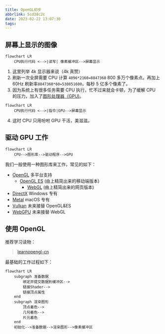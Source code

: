 ```yaml
---
title: OpenGL初步
abbrlink: 5cd38c2c
date: 2023-02-22 13:07:30
tags:
---
```


## 屏幕上显示的图像

```mermaid
flowchart LR
    CPU执行代码 <-->|读写| 像素缓冲区-->屏幕显示
```

1. 这里列举 4k 显示器来说（4k 真赞）
2. 刷新一次全屏需要 CPU 计算 `4096*2160=8847360` 800 多万个像素点。再加上 60Hz 刷新率`8847360*60=530851600`，每秒 5 亿多个像素了。
3. 因为系统上有很多任务需要 CPU 执行，忙不过来就会卡顿，为了缓解 CPU 的压力，加入了[图形处理器（GPU)](https://zh.wikipedia.org/wiki/%E5%9C%96%E5%BD%A2%E8%99%95%E7%90%86%E5%99%A8)。

```mermaid
flowchart LR
    CPU执行代码 <-->|指令|GPU-->屏幕显示
```

4. 这时 CPU 只用吩咐 GPU 干活，美滋滋。

## 驱动 GPU 工作

```mermaid
flowchart LR
    CPU-->图形库-->驱动程序-->GPU
```

我们一般使用一种图形库来工作，常见的如下：

- [OpenGL](https://zh.wikipedia.org/wiki/OpenGL) 多平台支持
  - [OpenGL ES](https://zh.wikipedia.org/wiki/OpenGL_ES) (由上精简出来的移动端版本)
    - [WebGL](https://zh.wikipedia.org/wiki/WebGL) (由上精简出来的网页版本)
- [DirectX](https://zh.wikipedia.org/wiki/DirectX) Windows 专有
- [Metal](<https://zh.wikipedia.org/wiki/Metal_(API)>) macOS 专有
- [Vulkan](https://zh.wikipedia.org/wiki/Vulkan) 未来接替 OpenGL&ES
- [WebGPU](https://zh.wikipedia.org/wiki/WebGPU) 未来接替 WebGL

## 使用 OpenGL

推荐学习读物：

> [learnopengl-cn](https://learnopengl-cn.github.io/)

最基础的工作过程如下：

```mermaid
flowchart LR
    subgraph 准备数据
        绑定并提交数据到缓冲区-->
        链接Shader-->
        链接顶点属性
    end
    subgraph 渲染图形
        顶点着色-->
        几何着色-->
        片元着色
    end
    初始化-->准备数据-->渲染图形-->像素缓冲区
```
